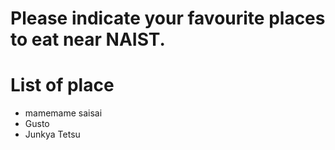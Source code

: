 # Please indicate your favourite places to eat near NAIST.

# List of place
- mamemame saisai
- Gusto
- Junkya Tetsu
